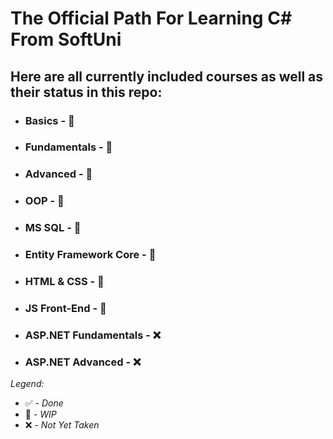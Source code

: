 # The Official Path For Learning C# From SoftUni

## Here are all currently included courses as well as their status in this repo:

- ### Basics - 👷
- ### Fundamentals - 👷
- ### Advanced - 👷
- ### OOP - 👷
- ### MS SQL - 👷
- ### Entity Framework Core - 👷
- ### HTML & CSS - 👷
- ### JS Front-End - 👷
- ### ASP.NET Fundamentals - ❌
- ### ASP.NET Advanced - ❌

*Legend:*
- ✅ - *Done*
- 👷 - *WIP*
- ❌ - *Not Yet Taken*
